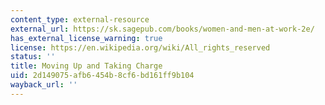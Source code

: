```yaml
---
content_type: external-resource
external_url: https://sk.sagepub.com/books/women-and-men-at-work-2e/
has_external_license_warning: true
license: https://en.wikipedia.org/wiki/All_rights_reserved
status: ''
title: Moving Up and Taking Charge
uid: 2d149075-afb6-454b-8cf6-bd161ff9b104
wayback_url: ''
---
```

